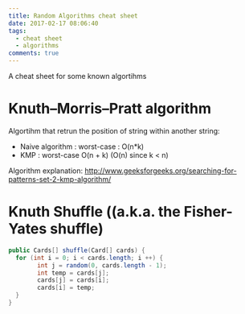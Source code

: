 ```yaml
---
title: Random Algorithms cheat sheet
date: 2017-02-17 08:06:40
tags:
  - cheat sheet
  - algorithms
comments: true
---
```

A cheat sheet for some known algortihms
<!-- more -->
# Knuth–Morris–Pratt algorithm
Algortihm that retrun the position of string within another string:
- Naive algorithm : worst-case : O(n*k)
- KMP : worst-case O(n + k) (O(n) since k < n)

Algorithm explanation:
http://www.geeksforgeeks.org/searching-for-patterns-set-2-kmp-algorithm/

# Knuth Shuffle ((a.k.a. the Fisher-Yates shuffle)
```java
public Cards[] shuffle(Card[] cards) {
  for (int i = 0; i < cards.length; i ++) {
 		int j = random(0, cards.length - 1);	
		int temp = cards[j];
		cards[j] = cards[i];
		cards[i] = temp;
  }
} 
 ```
